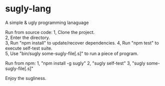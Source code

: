 # sugly-lang
A simple &amp; ugly programming lanaguage

Run from source code:
  1, Clone the project.  
  2, Enter the directory.  
  3, Run "npm install" to update/recover dependencies.
  4, Run "npm test" to execute self-test suite.  
  5, Use "bin/sugly some-sugly-file[.s]" to run a piece of program.  

Run from npm:
  1, "npm install -g sugly"
  2, "sugly self-test"
  3, "sugly some-sugly-file[.s]"

Enjoy the sugliness.
